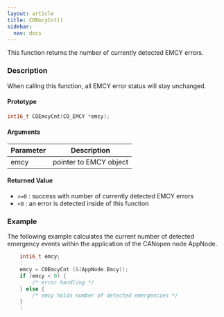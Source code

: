 ```yaml
---
layout: article
title: COEmcyCnt()
sidebar:
  nav: docs
---
```


This function returns the number of currently detected EMCY errors.

<!--more-->

### Description

When calling this function, all EMCY error status will stay unchanged.

#### Prototype

```c
int16_t COEmcyCnt(CO_EMCY *emcy);
```

#### Arguments

| Parameter | Description |
| --- | --- |
| emcy | pointer to EMCY object |

#### Returned Value

- `>=0` : success with number of currently detected EMCY errors
- `<0` : an error is detected inside of this function

### Example

The following example calculates the current number of detected emergency events within the application of the CANopen node AppNode.

```c
    int16_t emcy;
    :
    emcy = COEmcyCnt (&(AppNode.Emcy));
    if (emcy < 0) {
        /* error handling */
    } else {
        /* emcy holds number of detected emergencies */
    }
    :
```
